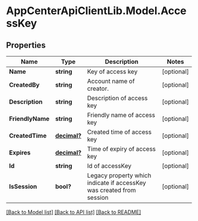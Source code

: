 # AppCenterApiClientLib.Model.AccessKey
## Properties

Name | Type | Description | Notes
------------ | ------------- | ------------- | -------------
**Name** | **string** | Key of access key | [optional] 
**CreatedBy** | **string** | Account name of creator. | [optional] 
**Description** | **string** | Description of access key | [optional] 
**FriendlyName** | **string** | Friendly name of access key | [optional] 
**CreatedTime** | [**decimal?**](BigDecimal.md) | Created time of access key | [optional] 
**Expires** | [**decimal?**](BigDecimal.md) | Time of expiry of access key | [optional] 
**Id** | **string** | Id of accessKey | [optional] 
**IsSession** | **bool?** | Legacy property which indicate if accessKey was created from session | [optional] 

[[Back to Model list]](../README.md#documentation-for-models) [[Back to API list]](../README.md#documentation-for-api-endpoints) [[Back to README]](../README.md)

